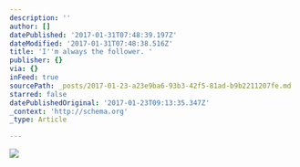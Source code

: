 ```yaml
---
description: ''
author: []
datePublished: '2017-01-31T07:48:39.197Z'
dateModified: '2017-01-31T07:48:38.516Z'
title: 'I''m always the follower. '
publisher: {}
via: {}
inFeed: true
sourcePath: _posts/2017-01-23-a23e9ba6-93b3-42f5-81ad-b9b2211207fe.md
starred: false
datePublishedOriginal: '2017-01-23T09:13:35.347Z'
_context: 'http://schema.org'
_type: Article

---
```

![](https://the-grid-user-content.s3-us-west-2.amazonaws.com/1e7a9fac-6ada-439c-8f35-e3cef597bb5e.jpg)